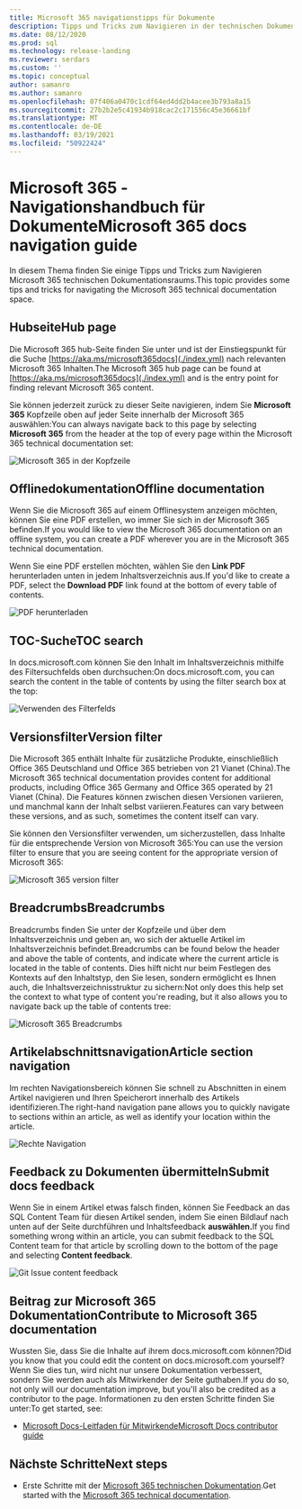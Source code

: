 ```yaml
---
title: Microsoft 365 navigationstipps für Dokumente
description: Tipps und Tricks zum Navigieren in der technischen Dokumentation von Microsoft 365 – hier finden Sie Informationen wie die Hubseite, das Inhaltsverzeichnis, die Kopfzeile sowie die Verwendung der Breadcrumbs und die Verwendung des Versionsfilters.
ms.date: 08/12/2020
ms.prod: sql
ms.technology: release-landing
ms.reviewer: serdars
ms.custom: ''
ms.topic: conceptual
author: samanro
ms.author: samanro
ms.openlocfilehash: 07f406a0470c1cdf64ed4dd2b4acee3b793a8a15
ms.sourcegitcommit: 27b2b2e5c41934b918cac2c171556c45e36661bf
ms.translationtype: MT
ms.contentlocale: de-DE
ms.lasthandoff: 03/19/2021
ms.locfileid: "50922424"
---
```

# <a name="microsoft-365-docs-navigation-guide"></a><span data-ttu-id="ba32b-103">Microsoft 365 -Navigationshandbuch für Dokumente</span><span class="sxs-lookup"><span data-stu-id="ba32b-103">Microsoft 365 docs navigation guide</span></span>

<span data-ttu-id="ba32b-104">In diesem Thema finden Sie einige Tipps und Tricks zum Navigieren Microsoft 365 technischen Dokumentationsraums.</span><span class="sxs-lookup"><span data-stu-id="ba32b-104">This topic provides some tips and tricks for navigating the Microsoft 365 technical documentation space.</span></span>  

## <a name="hub-page"></a><span data-ttu-id="ba32b-105">Hubseite</span><span class="sxs-lookup"><span data-stu-id="ba32b-105">Hub page</span></span>

<span data-ttu-id="ba32b-106">Die Microsoft 365 hub-Seite finden Sie unter und ist der Einstiegspunkt für die Suche [https://aka.ms/microsoft365docs](./index.yml) nach relevanten Microsoft 365 Inhalten.</span><span class="sxs-lookup"><span data-stu-id="ba32b-106">The Microsoft 365 hub page can be found at [https://aka.ms/microsoft365docs](./index.yml) and is the entry point for finding relevant Microsoft 365 content.</span></span>

<span data-ttu-id="ba32b-107">Sie können jederzeit zurück zu dieser Seite navigieren, indem Sie **Microsoft 365** Kopfzeile oben auf jeder Seite innerhalb der Microsoft 365 auswählen:</span><span class="sxs-lookup"><span data-stu-id="ba32b-107">You can always navigate back to this page by selecting **Microsoft 365** from the header at the top of every page within the Microsoft 365 technical documentation set:</span></span>

![Microsoft 365 in der Kopfzeile](media/m365-header-cursor.png)

## <a name="offline-documentation"></a><span data-ttu-id="ba32b-109">Offlinedokumentation</span><span class="sxs-lookup"><span data-stu-id="ba32b-109">Offline documentation</span></span>

<span data-ttu-id="ba32b-110">Wenn Sie die Microsoft 365 auf einem Offlinesystem anzeigen möchten, können Sie eine PDF erstellen, wo immer Sie sich in der Microsoft 365 befinden.</span><span class="sxs-lookup"><span data-stu-id="ba32b-110">If you would like to view the Microsoft 365 documentation on an offline system, you can create a PDF wherever you are in the Microsoft 365 technical documentation.</span></span>

<span data-ttu-id="ba32b-111">Wenn Sie eine PDF erstellen möchten, wählen Sie den **Link PDF** herunterladen unten in jedem Inhaltsverzeichnis aus.</span><span class="sxs-lookup"><span data-stu-id="ba32b-111">If you'd like to create a PDF, select the **Download PDF** link found at the bottom of every table of contents.</span></span>

![PDF herunterladen](media/m365-download-pdf-cursor.png)

## <a name="toc-search"></a><span data-ttu-id="ba32b-113">TOC-Suche</span><span class="sxs-lookup"><span data-stu-id="ba32b-113">TOC search</span></span> 
<span data-ttu-id="ba32b-114">In docs.microsoft.com können Sie den Inhalt im Inhaltsverzeichnis mithilfe des Filtersuchfelds oben durchsuchen:</span><span class="sxs-lookup"><span data-stu-id="ba32b-114">On docs.microsoft.com, you can search the content in the table of contents by using the filter search box at the top:</span></span>

![Verwenden des Filterfelds](media/m365-filter-by-title.png)

## <a name="version-filter"></a><span data-ttu-id="ba32b-116">Versionsfilter</span><span class="sxs-lookup"><span data-stu-id="ba32b-116">Version filter</span></span>
<span data-ttu-id="ba32b-117">Die Microsoft 365 enthält Inhalte für zusätzliche Produkte, einschließlich Office 365 Deutschland und Office 365 betrieben von 21 Vianet (China).</span><span class="sxs-lookup"><span data-stu-id="ba32b-117">The Microsoft 365 technical documentation provides content for additional products, including Office 365 Germany and Office 365 operated by 21 Vianet (China).</span></span> <span data-ttu-id="ba32b-118">Die Features können zwischen diesen Versionen variieren, und manchmal kann der Inhalt selbst variieren.</span><span class="sxs-lookup"><span data-stu-id="ba32b-118">Features can vary between these versions, and as such, sometimes the content itself can vary.</span></span>

<span data-ttu-id="ba32b-119">Sie können den Versionsfilter verwenden, um sicherzustellen, dass Inhalte für die entsprechende Version von Microsoft 365:</span><span class="sxs-lookup"><span data-stu-id="ba32b-119">You can use the version filter to ensure that you are seeing content for the appropriate version of Microsoft 365:</span></span>

![Microsoft 365 version filter](media/m365-version-filter.png)

## <a name="breadcrumbs"></a><span data-ttu-id="ba32b-121">Breadcrumbs</span><span class="sxs-lookup"><span data-stu-id="ba32b-121">Breadcrumbs</span></span>

<span data-ttu-id="ba32b-122">Breadcrumbs finden Sie unter der Kopfzeile und über dem Inhaltsverzeichnis und geben an, wo sich der aktuelle Artikel im Inhaltsverzeichnis befindet.</span><span class="sxs-lookup"><span data-stu-id="ba32b-122">Breadcrumbs can be found below the header and above the table of contents, and indicate where the current article is located in the table of contents.</span></span>  <span data-ttu-id="ba32b-123">Dies hilft nicht nur beim Festlegen des Kontexts auf den Inhaltstyp, den Sie lesen, sondern ermöglicht es Ihnen auch, die Inhaltsverzeichnisstruktur zu sichern:</span><span class="sxs-lookup"><span data-stu-id="ba32b-123">Not only does this help set the context to what type of content you're reading, but it also allows you to navigate back up the table of contents tree:</span></span>

![Microsoft 365 Breadcrumbs](media/m365-breadcrumb.png)

## <a name="article-section-navigation"></a><span data-ttu-id="ba32b-125">Artikelabschnittsnavigation</span><span class="sxs-lookup"><span data-stu-id="ba32b-125">Article section navigation</span></span>

<span data-ttu-id="ba32b-126">Im rechten Navigationsbereich können Sie schnell zu Abschnitten in einem Artikel navigieren und Ihren Speicherort innerhalb des Artikels identifizieren.</span><span class="sxs-lookup"><span data-stu-id="ba32b-126">The right-hand navigation pane allows you to quickly navigate to sections within an article, as well as identify your location within the article.</span></span>  

![Rechte Navigation](media/m365-article-sections.png)

## <a name="submit-docs-feedback"></a><span data-ttu-id="ba32b-128">Feedback zu Dokumenten übermitteln</span><span class="sxs-lookup"><span data-stu-id="ba32b-128">Submit docs feedback</span></span>

<span data-ttu-id="ba32b-129">Wenn Sie in einem Artikel etwas falsch finden, können Sie Feedback an das SQL Content Team für diesen Artikel senden, indem Sie einen Bildlauf nach unten auf der Seite durchführen und Inhaltsfeedback **auswählen.**</span><span class="sxs-lookup"><span data-stu-id="ba32b-129">If you find something wrong within an article, you can submit feedback to the SQL Content team for that article by scrolling down to the bottom of the page and selecting **Content feedback**.</span></span>

![Git Issue content feedback](media/m365-article-feedback.png)

## <a name="contribute-to-microsoft-365-documentation"></a><span data-ttu-id="ba32b-131">Beitrag zur Microsoft 365 Dokumentation</span><span class="sxs-lookup"><span data-stu-id="ba32b-131">Contribute to Microsoft 365 documentation</span></span>

<span data-ttu-id="ba32b-132">Wussten Sie, dass Sie die Inhalte auf ihrem docs.microsoft.com können?</span><span class="sxs-lookup"><span data-stu-id="ba32b-132">Did you know that you could edit the content on docs.microsoft.com yourself?</span></span> <span data-ttu-id="ba32b-133">Wenn Sie dies tun, wird nicht nur unsere Dokumentation verbessert, sondern Sie werden auch als Mitwirkender der Seite guthaben.</span><span class="sxs-lookup"><span data-stu-id="ba32b-133">If you do so, not only will our documentation improve, but you'll also be credited as a contributor to the page.</span></span> <span data-ttu-id="ba32b-134">Informationen zu den ersten Schritte finden Sie unter:</span><span class="sxs-lookup"><span data-stu-id="ba32b-134">To get started, see:</span></span>

- [<span data-ttu-id="ba32b-135">Microsoft Docs-Leitfaden für Mitwirkende</span><span class="sxs-lookup"><span data-stu-id="ba32b-135">Microsoft Docs contributor guide</span></span>](/contribute/)

## <a name="next-steps"></a><span data-ttu-id="ba32b-136">Nächste Schritte</span><span class="sxs-lookup"><span data-stu-id="ba32b-136">Next steps</span></span>

- <span data-ttu-id="ba32b-137">Erste Schritte mit der [Microsoft 365 technischen Dokumentation](index.yml).</span><span class="sxs-lookup"><span data-stu-id="ba32b-137">Get started with the [Microsoft 365 technical documentation](index.yml).</span></span>